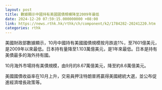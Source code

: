 ```yaml
---
layout: post
title: 數據顯示中國持有美國國債規模降至2009年最低
date: 2024-12-20 07:59:15.000000000 +08:00
link: https://news.rthk.hk/rthk/ch/component/k2/1784282-20241220.htm
categories: rthk
---
```


美國財政部數據顯示，10月中國持有美國國債規模按月跌逾1%，至7601億美元，是2009年以來最低。日本持有量降至1.103萬億美元，是1年來最低。日本是持有美債最多的海外持有國。

10月海外市場持有美債規模，由9月的8.67萬億美元，降至約8.6萬億美元。

美國國債收益率在10月上升，交易員押注特朗普將贏得美國總統大選，並公布促進經濟增長政策等。
